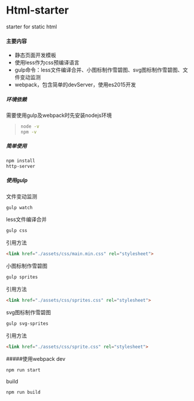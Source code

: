 # Html-starter
starter for static html

#### 主要内容
- 静态页面开发模板
- 使用less作为css预编译语言
- gulp命令：less文件编译合并、小图标制作雪碧图、svg图标制作雪碧图、文件变动监测
- webpack，包含简单的devServer，使用es2015开发

##### 环境依赖
需要使用gulp及webpack时先安装nodejs环境

>```bash
>node -v
>npm -v
>```

##### 简单使用
```bash
npm install
http-server
```

##### 使用gulp
文件变动监测
```bash
gulp watch
```

less文件编译合并
```bash
gulp css
```
引用方法
```html
<link href="./assets/css/main.min.css" rel="stylesheet">
```

小图标制作雪碧图
```bash
gulp sprites
```
引用方法
```html
<link href="./assets/css/sprites.css" rel="stylesheet">
```

svg图标制作雪碧图
```bash
gulp svg-sprites
```
引用方法
```html
<link href="./assets/css/sprite.css" rel="stylesheet">
```

#####使用webpack
dev
```bash
npm run start
```
build
```bash
npm run build
```
